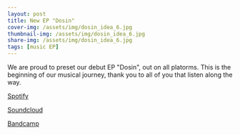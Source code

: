 ```yaml
---
layout: post
title: New EP "Dosin"
cover-img: /assets/img/dosin_idea_6.jpg
thumbnail-img: /assets/img/dosin_idea_6.jpg
share-img: /assets/img/dosin_idea_6.jpg
tags: [music EP]
---
```


We are proud to preset our debut EP "Dosin", out on all platorms. This is the beginning of our musical journey, thank you to all of you that listen along the way.

[Spotify](https://open.spotify.com/album/3qNaznvXm7FOLw0s6grM3q?si=_8ZxxrM-SlS37aycP4WnUg)

[Soundcloud](https://soundcloud.com/doseamigos/sets/dosin)

[Bandcamp](https://doseamigosmusic.bandcamp.com/album/dosin)
